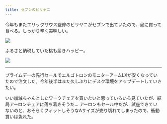 ```yaml
---
title: セブンのビリヤニ
---
```


今年もまたエリックサウス監修のビリヤニがセブンで出ていたので、昼に買って食べる。しっかり辛く美味しい。

![](https://ceshmina-photos.s3.ap-northeast-1.amazonaws.com/medium/202407/20240712-125856.webp)

ふるさと納税していた桃も届きハッピー。

![](https://ceshmina-photos.s3.ap-northeast-1.amazonaws.com/medium/202407/20240712-200412.webp)

---

プライムデーの先行セールでエルゴトロンのモニターアームLXが安くなっていたので注文した。今年後半はまた久しぶりにデスク環境をアップデートしていきたい。

いい加減ちゃんとしたワークチェアを買いたいと思っていろいろ見ていたが、結局アーロンチェアに落ち着きそうだ... アーロンもセール中だが、試座できていないのと、おそらくフィットしそうなAサイズが売り切れてしまったので、衝動買いは免れた。
